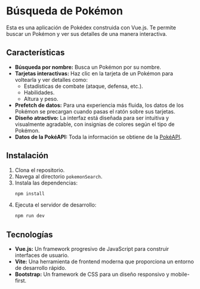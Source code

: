 # Búsqueda de Pokémon

Esta es una aplicación de Pokédex construida con Vue.js. Te permite buscar un Pokémon y ver sus detalles de una manera interactiva.

## Características

- **Búsqueda por nombre:** Busca un Pokémon por su nombre.
- **Tarjetas interactivas:** Haz clic en la tarjeta de un Pokémon para voltearla y ver detalles como:
    - Estadísticas de combate (ataque, defensa, etc.).
    - Habilidades.
    - Altura y peso.
- **Prefetch de datos:** Para una experiencia más fluida, los datos de los Pokémon se precargan cuando pasas el ratón sobre sus tarjetas.
- **Diseño atractivo:** La interfaz está diseñada para ser intuitiva y visualmente agradable, con insignias de colores según el tipo de Pokémon.
- **Datos de la PokéAPI:** Toda la información se obtiene de la [PokéAPI](https://pokeapi.co/).

## Instalación

1. Clona el repositorio.
2. Navega al directorio `pokemonSearch`.
3. Instala las dependencias:
   ```bash
   npm install
   ```
4. Ejecuta el servidor de desarrollo:
   ```bash
   npm run dev
   ```

## Tecnologías

- **Vue.js:** Un framework progresivo de JavaScript para construir interfaces de usuario.
- **Vite:** Una herramienta de frontend moderna que proporciona un entorno de desarrollo rápido.
- **Bootstrap:** Un framework de CSS para un diseño responsivo y mobile-first.